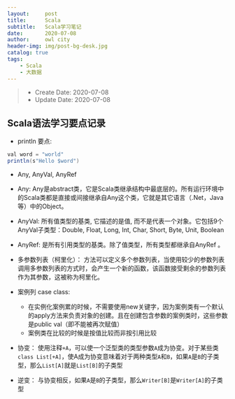 ```yaml
---
layout:     post
title:      Scala
subtitle:   Scala学习笔记
date:       2020-07-08
author:     owl city
header-img: img/post-bg-desk.jpg
catalog: true
tags:
    - Scala
    - 大数据
---
```


> - Create Date: 2020-07-08
> - Update Date: 2020-07-08

## Scala语法学习要点记录
- println 要点:
```Java
val word = "world"
println(s"Hello $word")
```

- Any, AnyVal, AnyRef
 - Any: Any是abstract类，它是Scala类继承结构中最底层的。所有运行环境中的Scala类都是直接或间接继承自Any这个类，它就是其它语言（.Net，Java等）中的Object。
 - AnyVal: 所有值类型的基类, 它描述的是值, 而不是代表一个对象。它包括9个AnyVal子类型：Double, Float, Long, Int, Char, Short, Byte, Unit, Boolean
 - AnyRef: 是所有引用类型的基类。除了值类型，所有类型都继承自AnyRef 。

- 多参数列表（柯里化）： 方法可以定义多个参数列表，当使用较少的参数列表调用多参数列表的方式时，会产生一个新的函数，该函数接受剩余的参数列表作为其参数，这被称为柯里化。

- 案例列 case class: 
	- 在实例化案例累的时候，不需要使用new关键字，因为案例类有一个默认的apply方法来负责对象的创建。且在创建包含参数的案例类时，这些参数是public val（即不能被再次赋值）
	- 案例类在比较的时候是按值比较而非按引用比较

- 协变： 使用注释`+A`，可以使一个泛型类的类型参数`A`成为协变。对于某些类`class List[+A]`，使A成为协变意味着对于两种类型`A`和`B`，如果`A`是`B`的子类型，那么`List[A]`就是`List[B]`的子类型

- 逆变： 与协变相反，如果`A`是`B`的子类型，那么`Writer[B]`是`Writer[A]`的子类型

